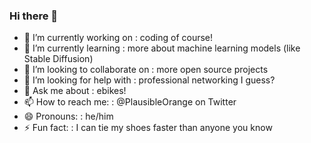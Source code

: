 ### Hi there 👋

<!--
**alexkaeh/alexkaeh** is a ✨ _special_ ✨ repository because its `README.md` (this file) appears on your GitHub profile.

Here are some ideas to get you started:
-->
- 🔭 I’m currently working on : coding of course!
- 🌱 I’m currently learning : more about machine learning models (like Stable Diffusion)
- 👯 I’m looking to collaborate on : more open source projects
- 🤔 I’m looking for help with : professional networking I guess?
- 💬 Ask me about : ebikes!
- 📫 How to reach me: : @PlausibleOrange on Twitter
- 😄 Pronouns: : he/him
- ⚡ Fun fact: : I can tie my shoes faster than anyone you know 

